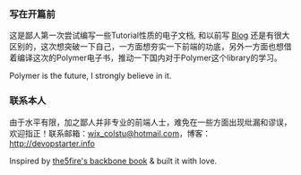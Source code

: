 ### 写在开篇前

这是鄙人第一次尝试编写一些Tutorial性质的电子文档, 和以前写 [Blog](http://devopstarter.info) 还是有很大区别的，这次想突破一下自己，一方面想夯实一下前端的功底，另外一方面也想借着编译这次的Polymer电子书，推动一下国内对于Polymer这个library的学习。

Polymer is the future, I strongly believe in it.

### 联系本人

由于水平有限，加之鄙人并非专业的前端人士，难免在一些方面出现纰漏和谬误，欢迎指正！联系邮箱：wjx_colstu@hotmail.com，博客：http://devopstarter.info

Inspired by [the5fire's backbone book](http://www.the5fire.com/tag/backbone/) & built it with love.
